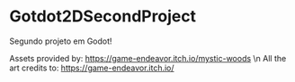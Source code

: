 # Gotdot2DSecondProject
Segundo projeto em Godot! 


Assets provided by: https://game-endeavor.itch.io/mystic-woods \n
All the art credits to: https://game-endeavor.itch.io/
